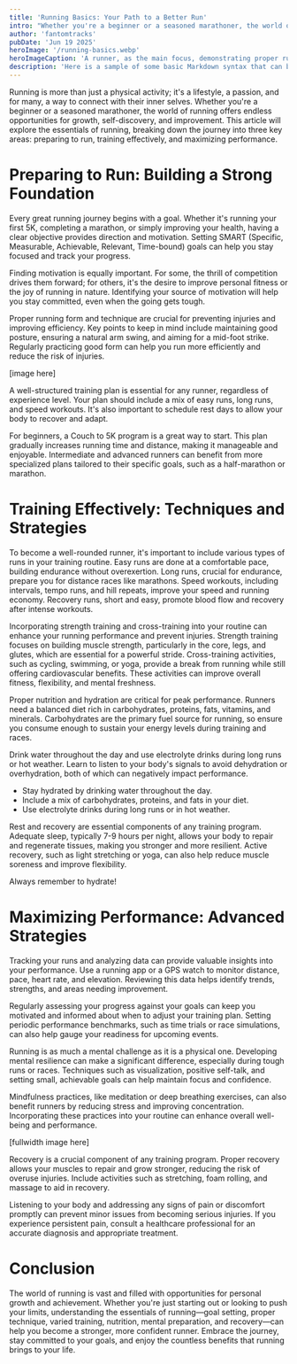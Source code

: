 ```yaml
---
title: 'Running Basics: Your Path to a Better Run'
intro: "Whether you're a beginner or a seasoned marathoner, the world of running offers endless opportunities for growth, self-discovery, and improvement."
author: 'fantomtracks'
pubDate: 'Jun 19 2025'
heroImage: '/running-basics.webp'
heroImageCaption: 'A runner, as the main focus, demonstrating proper running form with a knee drive on a scenic path in Prospect Park, Brooklyn. Shot close-up on a Canon EOS R5 with a 70-200mm f/2.8 lens at 200mm, ensuring the runner remains centered and prominent --ar 16:9'
description: 'Here is a sample of some basic Markdown syntax that can be used when writing Markdown content in Astro.'
---
```


Running is more than just a physical activity; it's a lifestyle, a passion, and for many, a way to connect with their inner selves. Whether you're a beginner or a seasoned marathoner, the world of running offers endless opportunities for growth, self-discovery, and improvement. This article will explore the essentials of running, breaking down the journey into three key areas: preparing to run, training effectively, and maximizing performance.



# Preparing to Run: Building a Strong Foundation
Every great running journey begins with a goal. Whether it's running your first 5K, completing a marathon, or simply improving your health, having a clear objective provides direction and motivation. Setting SMART (Specific, Measurable, Achievable, Relevant, Time-bound) goals can help you stay focused and track your progress.

Finding motivation is equally important. For some, the thrill of competition drives them forward; for others, it's the desire to improve personal fitness or the joy of running in nature. Identifying your source of motivation will help you stay committed, even when the going gets tough.

Proper running form and technique are crucial for preventing injuries and improving efficiency. Key points to keep in mind include maintaining good posture, ensuring a natural arm swing, and aiming for a mid-foot strike. Regularly practicing good form can help you run more efficiently and reduce the risk of injuries.

[image here]

A well-structured training plan is essential for any runner, regardless of experience level. Your plan should include a mix of easy runs, long runs, and speed workouts. It's also important to schedule rest days to allow your body to recover and adapt.

For beginners, a Couch to 5K program is a great way to start. This plan gradually increases running time and distance, making it manageable and enjoyable. Intermediate and advanced runners can benefit from more specialized plans tailored to their specific goals, such as a half-marathon or marathon.

# Training Effectively: Techniques and Strategies
To become a well-rounded runner, it's important to include various types of runs in your training routine. Easy runs are done at a comfortable pace, building endurance without overexertion. Long runs, crucial for endurance, prepare you for distance races like marathons. Speed workouts, including intervals, tempo runs, and hill repeats, improve your speed and running economy. Recovery runs, short and easy, promote blood flow and recovery after intense workouts.

Incorporating strength training and cross-training into your routine can enhance your running performance and prevent injuries. Strength training focuses on building muscle strength, particularly in the core, legs, and glutes, which are essential for a powerful stride. Cross-training activities, such as cycling, swimming, or yoga, provide a break from running while still offering cardiovascular benefits. These activities can improve overall fitness, flexibility, and mental freshness.

Proper nutrition and hydration are critical for peak performance. Runners need a balanced diet rich in carbohydrates, proteins, fats, vitamins, and minerals. Carbohydrates are the primary fuel source for running, so ensure you consume enough to sustain your energy levels during training and races.

Drink water throughout the day and use electrolyte drinks during long runs or hot weather. Learn to listen to your body's signals to avoid dehydration or overhydration, both of which can negatively impact performance.

- Stay hydrated by drinking water throughout the day.
- Include a mix of carbohydrates, proteins, and fats in your diet.
- Use electrolyte drinks during long runs or in hot weather.

Rest and recovery are essential components of any training program. Adequate sleep, typically 7-9 hours per night, allows your body to repair and regenerate tissues, making you stronger and more resilient. Active recovery, such as light stretching or yoga, can also help reduce muscle soreness and improve flexibility.

Always remember to hydrate!

# Maximizing Performance: Advanced Strategies
Tracking your runs and analyzing data can provide valuable insights into your performance. Use a running app or a GPS watch to monitor distance, pace, heart rate, and elevation. Reviewing this data helps identify trends, strengths, and areas needing improvement.

Regularly assessing your progress against your goals can keep you motivated and informed about when to adjust your training plan. Setting periodic performance benchmarks, such as time trials or race simulations, can also help gauge your readiness for upcoming events.

Running is as much a mental challenge as it is a physical one. Developing mental resilience can make a significant difference, especially during tough runs or races. Techniques such as visualization, positive self-talk, and setting small, achievable goals can help maintain focus and confidence.

Mindfulness practices, like meditation or deep breathing exercises, can also benefit runners by reducing stress and improving concentration. Incorporating these practices into your routine can enhance overall well-being and performance.

[fullwidth image here]

Recovery is a crucial component of any training program. Proper recovery allows your muscles to repair and grow stronger, reducing the risk of overuse injuries. Include activities such as stretching, foam rolling, and massage to aid in recovery.

Listening to your body and addressing any signs of pain or discomfort promptly can prevent minor issues from becoming serious injuries. If you experience persistent pain, consult a healthcare professional for an accurate diagnosis and appropriate treatment.

# Conclusion
The world of running is vast and filled with opportunities for personal growth and achievement. Whether you're just starting out or looking to push your limits, understanding the essentials of running—goal setting, proper technique, varied training, nutrition, mental preparation, and recovery—can help you become a stronger, more confident runner. Embrace the journey, stay committed to your goals, and enjoy the countless benefits that running brings to your life.
